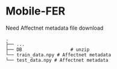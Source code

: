 # Mobile-FER

Need Affectnet metadata file download

    .
    ├── ...
    ├── DB                  # unzip
    └── train_data.npy # Affectnet metadata
    └── test_data.npy # Affectnet metadata

